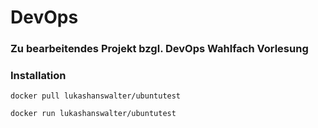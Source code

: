 # DevOps

### Zu bearbeitendes Projekt bzgl. DevOps Wahlfach Vorlesung


### Installation 
```console 
docker pull lukashanswalter/ubuntutest

docker run lukashanswalter/ubuntutest

```
